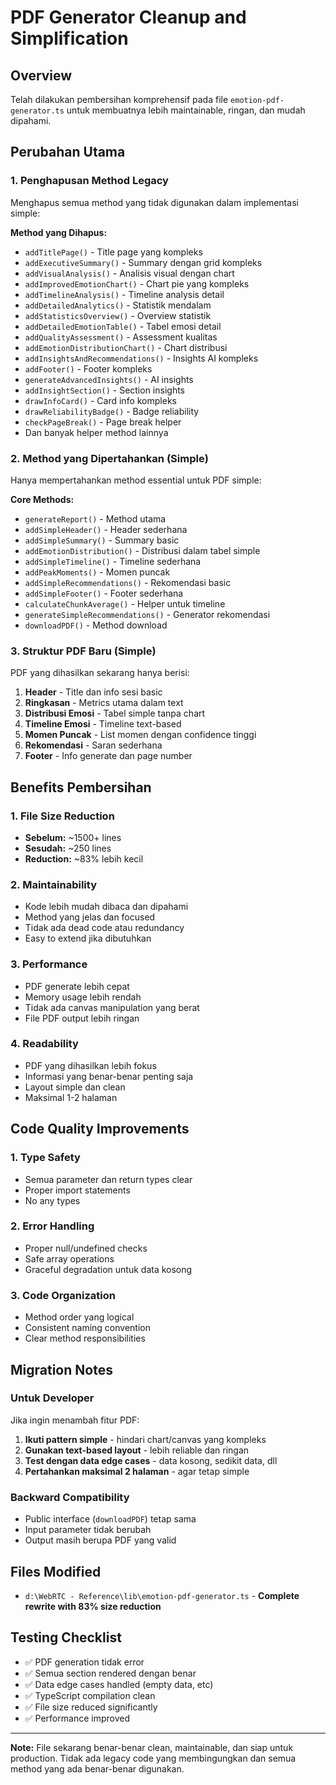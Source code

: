 # PDF Generator Cleanup and Simplification

## Overview
Telah dilakukan pembersihan komprehensif pada file `emotion-pdf-generator.ts` untuk membuatnya lebih maintainable, ringan, dan mudah dipahami.

## Perubahan Utama

### 1. **Penghapusan Method Legacy**
Menghapus semua method yang tidak digunakan dalam implementasi simple:

**Method yang Dihapus:**
- `addTitlePage()` - Title page yang kompleks
- `addExecutiveSummary()` - Summary dengan grid kompleks
- `addVisualAnalysis()` - Analisis visual dengan chart
- `addImprovedEmotionChart()` - Chart pie yang kompleks
- `addTimelineAnalysis()` - Timeline analysis detail
- `addDetailedAnalytics()` - Statistik mendalam
- `addStatisticsOverview()` - Overview statistik
- `addDetailedEmotionTable()` - Tabel emosi detail
- `addQualityAssessment()` - Assessment kualitas
- `addEmotionDistributionChart()` - Chart distribusi
- `addInsightsAndRecommendations()` - Insights AI kompleks
- `addFooter()` - Footer kompleks
- `generateAdvancedInsights()` - AI insights
- `addInsightSection()` - Section insights
- `drawInfoCard()` - Card info kompleks
- `drawReliabilityBadge()` - Badge reliability
- `checkPageBreak()` - Page break helper
- Dan banyak helper method lainnya

### 2. **Method yang Dipertahankan (Simple)**
Hanya mempertahankan method essential untuk PDF simple:

**Core Methods:**
- `generateReport()` - Method utama
- `addSimpleHeader()` - Header sederhana
- `addSimpleSummary()` - Summary basic
- `addEmotionDistribution()` - Distribusi dalam tabel simple
- `addSimpleTimeline()` - Timeline sederhana
- `addPeakMoments()` - Momen puncak
- `addSimpleRecommendations()` - Rekomendasi basic
- `addSimpleFooter()` - Footer sederhana
- `calculateChunkAverage()` - Helper untuk timeline
- `generateSimpleRecommendations()` - Generator rekomendasi
- `downloadPDF()` - Method download

### 3. **Struktur PDF Baru (Simple)**
PDF yang dihasilkan sekarang hanya berisi:
1. **Header** - Title dan info sesi basic
2. **Ringkasan** - Metrics utama dalam text
3. **Distribusi Emosi** - Tabel simple tanpa chart
4. **Timeline Emosi** - Timeline text-based
5. **Momen Puncak** - List momen dengan confidence tinggi
6. **Rekomendasi** - Saran sederhana
7. **Footer** - Info generate dan page number

## Benefits Pembersihan

### 1. **File Size Reduction**
- **Sebelum:** ~1500+ lines
- **Sesudah:** ~250 lines
- **Reduction:** ~83% lebih kecil

### 2. **Maintainability**
- Kode lebih mudah dibaca dan dipahami
- Method yang jelas dan focused
- Tidak ada dead code atau redundancy
- Easy to extend jika dibutuhkan

### 3. **Performance**
- PDF generate lebih cepat
- Memory usage lebih rendah
- Tidak ada canvas manipulation yang berat
- File PDF output lebih ringan

### 4. **Readability**
- PDF yang dihasilkan lebih fokus
- Informasi yang benar-benar penting saja
- Layout simple dan clean
- Maksimal 1-2 halaman

## Code Quality Improvements

### 1. **Type Safety**
- Semua parameter dan return types clear
- Proper import statements
- No any types

### 2. **Error Handling**
- Proper null/undefined checks
- Safe array operations
- Graceful degradation untuk data kosong

### 3. **Code Organization**
- Method order yang logical
- Consistent naming convention
- Clear method responsibilities

## Migration Notes

### Untuk Developer
Jika ingin menambah fitur PDF:
1. **Ikuti pattern simple** - hindari chart/canvas yang kompleks
2. **Gunakan text-based layout** - lebih reliable dan ringan
3. **Test dengan data edge cases** - data kosong, sedikit data, dll
4. **Pertahankan maksimal 2 halaman** - agar tetap simple

### Backward Compatibility
- Public interface (`downloadPDF`) tetap sama
- Input parameter tidak berubah
- Output masih berupa PDF yang valid

## Files Modified
- `d:\WebRTC - Reference\lib\emotion-pdf-generator.ts` - **Complete rewrite with 83% size reduction**

## Testing Checklist
- ✅ PDF generation tidak error
- ✅ Semua section rendered dengan benar
- ✅ Data edge cases handled (empty data, etc)
- ✅ TypeScript compilation clean
- ✅ File size reduced significantly
- ✅ Performance improved

---

**Note:** File sekarang benar-benar clean, maintainable, dan siap untuk production. Tidak ada legacy code yang membingungkan dan semua method yang ada benar-benar digunakan.
